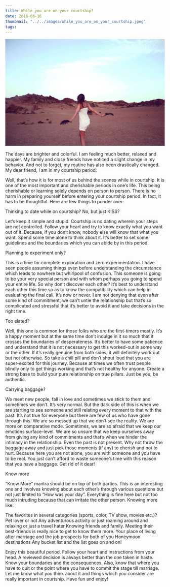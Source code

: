 ```yaml
---
title: While you are on your courtship!
date: 2018-08-16
thumbnail: "../../images/while_you_are_on_your_courtship.jpeg"
tags:
---
```


![While you are on your courtship!](../../images/while_you_are_on_your_courtship.jpeg)

The days are brighter and colorful. I am feeling much better, relaxed and happier. My family and close friends have noticed a slight change in my behavior. And not to forget, my routine has also been drastically changed. My dear friend, I am in my courtship period.

Well, that’s how it is for most of us behind the scenes while in courtship. It is one of the most important and cherishable periods in one’s life. This being cherishable or learning solely depends on person to person. There is no harm in preparing yourself before entering your courtship period. In fact, it has to be thoughtful. Here are few things to ponder over:

Thinking to date while on courtship? No, but just KISS?

Let’s keep it simple and stupid. Courtship is no dating wherein your steps are not controlled. Follow your heart and try to know exactly what you want out of it. Because, if you don’t know, nobody else will know that what you want. Spend some time alone to think about it. It’s better to set some guidelines and the boundaries which you can abide by in this period.

Planning to experiment only?

This is a time for complete exploration and zero experimentation. I have seen people assuming things even before understanding the circumstance which leads to nowhere but whirlpool of confusion. This someone is going to be your very special person and with whom perhaps you going to spend your entire life. So why don’t discover each other? It’s best to understand each other this time so as to know the compatibility which can help in evaluating the final call. It’s now or never. I am not denying that even after some kind of commitment, we can’t untie the relationship but that’s so complicated and stressful that it’s better to avoid it and take decisions in the right time.

Too elated?

Well, this one is common for those folks who are the first-timers mostly. It’s a happy moment but at the same time don’t indulge in it so much that it crosses the boundaries of desperateness. It’s better to have some patience and understand that it is not necessary to get this worked-out in some way or the other. If it’s really genuine from both sides, it will definitely work out but not otherwise. So take a chill pill and don’t shout loud that you are super-excited for this journey. Because at times we often trust people blindly only to get things working and that’s not healthy for anyone. Create a strong base to build your pure relationship on true pillars. Just be you, be authentic.

Carrying baggage?

We meet new people, fall in love and sometimes we stick to them and sometimes we don’t. It’s very normal. But the dark side of this is when we are starting to see someone and still relating every moment to that with the past. It’s not true for everyone but there are few of us who have gone through this. We are so messed up that we don’t see the reality. We are more on comparative mode. Sometimes, we are so afraid that we keep our emotions surface-level. We are so unsure that we keep ourselves away from giving any kind of commitments and that’s when we hinder the intimacy in the relationship. Even the past is not present. Why not throw the baggage away and just pick those moments (if any) to cherish and not to hurt. Because here you are not alone, you are with someone and you have to be real. You just can’t afford to waste someone’s time with this reason that you have a baggage. Get rid of it dear!

Know more

“Know More” mantra should be on top of both parties. This is an interesting one and involves knowing about each other’s through various questions but not just limited to “How was your day”. Everything is fine here but not too much intruding because that can irritate the other person. Knowing more like:

The favorites in several categories (sports, color, TV show, movies etc.)?
Pet lover or not
Any adventurous activity or just roaming around and relaxing or just a travel hater
Knowing friends and family. Meeting their best-friends is really nice to get to know them more.
Your place of living after marriage and the job prospects for both of you
Honeymoon destinations
Any bucket list and the list goes on and on!

Enjoy this beautiful period. Follow your heart and instructions from your head. A reviewed decision is always better than the one taken in haste. Know your boundaries and the consequences. Also, know that where you have to quit or the point where you have to commit the stage till marriage. Let me know what you think about it and things which you consider are really important in courtship. Have fun and enjoy!